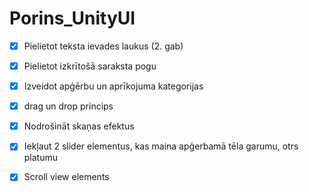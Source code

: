 # Porins_UnityUI

- [x] Pielietot teksta ievades laukus (2. gab)
- [x] Pielietot izkrītošā saraksta pogu
- [x] Izveidot apģērbu un aprīkojuma kategorijas
- [x] drag un drop princips
- [x] Nodrošināt skaņas efektus
- [x] Iekļaut 2 slider elementus, kas maina apģerbamā tēla garumu, otrs platumu
- [x] Scroll view elements
 